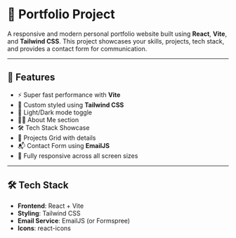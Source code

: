 # 🌟 Portfolio Project

A responsive and modern personal portfolio website built using **React**, **Vite**, and **Tailwind CSS**. This project showcases your skills, projects, tech stack, and provides a contact form for communication.

---

## 🚀 Features

- ⚡ Super fast performance with **Vite**
- 🎨 Custom styled using **Tailwind CSS**
- 🌙 Light/Dark mode toggle
- 🧑‍💼 About Me section
- 🛠️ Tech Stack Showcase
- 🧩 Projects Grid with details
- 📬 Contact Form using **EmailJS**
- 📱 Fully responsive across all screen sizes

---

## 🛠️ Tech Stack

- **Frontend**: React + Vite
- **Styling**: Tailwind CSS
- **Email Service**: EmailJS (or Formspree)
- **Icons**: react-icons

